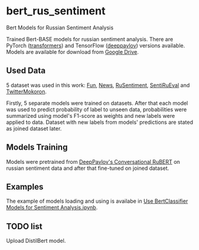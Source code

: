 # bert_rus_sentiment
Bert Models for Russian Sentiment Analysis

Trained Bert-BASE models for russian sentiment analysis.
There are PyTorch ([transformers](https://github.com/huggingface/transformers)) and TensorFlow ([deeppavlov](https://github.com/deepmipt/DeepPavlov)) versions available.
Models are available for download from [Google Drive](https://drive.google.com/open?id=1LkaSQWfZTpkG3wpoaPVLFOOIEomFxl1S).

## Used Data
5 dataset was used in this work: [Fun](https://github.com/computational-humor/humor-recognition/tree/master/data), [News](https://www.kaggle.com/c/sentiment-analysis-in-russian/overview), [RuSentiment](https://github.com/Ab1992ao/rusentiment/tree/master/Dataset), [SentiRuEval](http://www.dialog-21.ru/evaluation/2016/sentiment/) and [TwitterMokoron](http://study.mokoron.com).

Firstly, 5 separate models were trained on datasets. After that each model was used to predict probability of label to unseen data, probabilities were summarized using model's F1-score as weights and new labels were applied to data. Dataset with new labels from models' predictions are stated as joined dataset later.

## Models Training
Models were pretrained from [DeepPavlov's Conversational RuBERT](http://docs.deeppavlov.ai/en/master/features/pretrained_vectors.html#bert) on russian sentiment data and after that fine-tuned on joined dataset.

## Examples
The example of models loading and using is availabe in [Use BertClassifier Models for Sentiment Analysis.ipynb](https://github.com/velupanov/bert_rus_sentiment/blob/master/Use%20BertClassifier%20Models%20for%20Sentiment%20Analysis.ipynb).

## TODO list
Upload DistilBert model.
